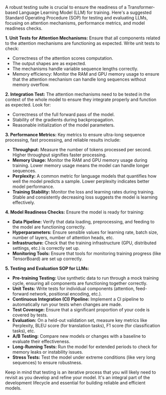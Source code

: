 A robust testing suite is crucial to ensure the readiness of a Transformer-based Language Learning Model (LLM) for training. Here's a suggested Standard Operating Procedure (SOP) for testing and evaluating LLMs, focusing on attention mechanisms, performance metrics, and model readiness checks.

**1. Unit Tests for Attention Mechanisms:**
   Ensure that all components related to the attention mechanisms are functioning as expected. Write unit tests to check:

   - Correctness of the attention scores computation.
   - The output shapes are as expected.
   - The mechanisms handle variable sequence lengths correctly.
   - Memory efficiency: Monitor the RAM and GPU memory usage to ensure that the attention mechanism can handle long sequences without memory overflow.

**2. Integration Test:**
   The attention mechanisms need to be tested in the context of the whole model to ensure they integrate properly and function as expected. Look for:

   - Correctness of the full forward pass of the model.
   - Stability of the gradients during backpropagation.
   - Reasonable initialization of the model parameters.

**3. Performance Metrics:**
   Key metrics to ensure ultra-long sequence processing, fast processing, and reliable results include:

   - **Throughput:** Measure the number of tokens processed per second. Higher throughput signifies faster processing.
   - **Memory Usage:** Monitor the RAM and GPU memory usage during training. Lower memory usage means the model can handle longer sequences.
   - **Perplexity:** A common metric for language models that quantifies how well the model predicts a sample. Lower perplexity indicates better model performance.
   - **Training Stability:** Monitor the loss and learning rates during training. Stable and consistently decreasing loss suggests the model is learning effectively.
   
**4. Model Readiness Checks:**
   Ensure the model is ready for training:

   - **Data Pipeline:** Verify that data loading, preprocessing, and feeding to the model are functioning correctly.
   - **Hyperparameters:** Ensure sensible values for learning rate, batch size, number of layers, number of attention heads, etc.
   - **Infrastructure:** Check that the training infrastructure (GPU, distributed settings, etc.) is correctly set up.
   - **Monitoring Tools:** Ensure that tools for monitoring training progress (like TensorBoard) are set up correctly.

**5. Testing and Evaluation SOP for LLMs:**
   - **Pre-training Testing:** Use synthetic data to run through a mock training cycle, ensuring all components are functioning together correctly.
   - **Unit Tests:** Write tests for individual components (attention, feed-forward network, positional encoding, etc.).
   - **Continuous Integration (CI) Pipeline:** Implement a CI pipeline to automatically run your tests when changes are made.
   - **Test Coverage:** Ensure that a significant proportion of your code is covered by tests.
   - **Evaluation:** On a held-out validation set, measure key metrics like Perplexity, BLEU score (for translation tasks), F1 score (for classification tasks), etc.
   - **A/B Testing:** Compare new models or changes with a baseline to evaluate their effectiveness.
   - **Long-Running Tests:** Run the model for extended periods to check for memory leaks or instability issues.
   - **Stress Tests:** Test the model under extreme conditions (like very long sequences) to ensure robustness.

Keep in mind that testing is an iterative process that you will likely need to revisit as you develop and refine your model. It's an integral part of the development lifecycle and essential for building reliable and efficient models.


